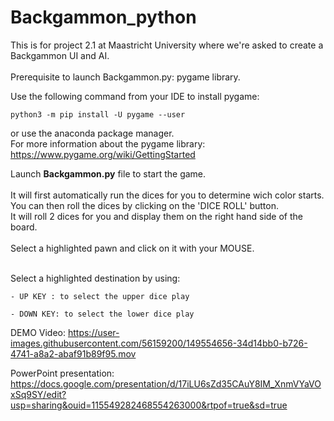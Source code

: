 # Backgammon_python
This is for project 2.1 at Maastricht University where we're asked to create a Backgammon UI and AI. <br><br>
Prerequisite to launch Backgammon.py: pygame library.

Use the following command from your IDE to install pygame: <br>
		
	python3 -m pip install -U pygame --user
	
or use the anaconda package manager. <br> 
For more information about the pygame library: https://www.pygame.org/wiki/GettingStarted <br>
		
Launch **Backgammon.py** file to start the game. <br><br>
It will first automatically run the dices for you to determine wich color starts. <br>
You can then roll the dices by clicking on the 'DICE ROLL' button. <br>
It will roll 2 dices for you and display them on the right hand side of the board.<br><br>
Select a highlighted pawn and click on it with your MOUSE.<br><br>

Select a highlighted destination by using:

	- UP KEY : to select the upper dice play
	
	- DOWN KEY: to select the lower dice play

		
DEMO Video:
https://user-images.githubusercontent.com/56159200/149554656-34d14bb0-b726-4741-a8a2-abaf91b89f95.mov

PowerPoint presentation:
https://docs.google.com/presentation/d/17iLU6sZd35CAuY8IM_XnmVYaVOxSq9SY/edit?usp=sharing&ouid=115549282468554263000&rtpof=true&sd=true


